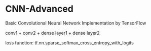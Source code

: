 # CNN-Advanced
Basic Convolutional Neural Network Implementation by TensorFlow 

conv1 + conv2 + dense layer1 + dense layer2 

loss function: tf.nn.sparse_softmax_cross_entropy_with_logits
